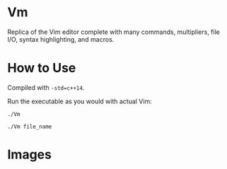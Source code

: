# Vm
Replica of the Vim editor complete with many commands, multipliers, file I/O, syntax highlighting, and macros.

# How to Use

Compiled with `-std=c++14`.

Run the executable as you would with actual Vim:

`./Vm`

`./Vm file_name`

# Images


